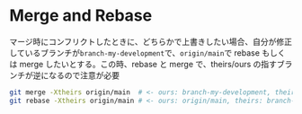 # Merge and Rebase

マージ時にコンフリクトしたときに、どちらかで上書きしたい場合、自分が修正しているブランチが`branch-my-development`で、`origin/main`で rebase もしくは merge したいとする。この時、rebase と merge で、theirs/ours の指すブランチが逆になるので注意が必要

```sh
git merge -Xtheirs origin/main  # <- ours: branch-my-development, theirs: origin/main
git rebase -Xtheirs origin/main # <- ours: origin/main, theirs: branch-my-development
```
